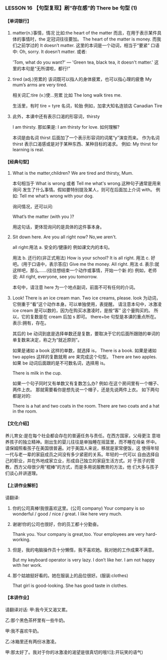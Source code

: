 ### LESSON 16 【句型复现】刷“存在感”的 There be 句型 (1)

#### 【单词银行】

1. matter(n.)事情，情况
   比如:the heart of the matter 而且，在用于表示某件具体的事情时，the 定冠词往往要加。 The heart of the matter is money.
   而我们之前学过的
   It doesn’t matter.
   这里的本词是一个动词，相当于“要紧”
   口语中:
   Oh, sorry. It doesn’t matter.
   或者:

   'Tom, what do you want?' — 'Green tea, black tea, it doesn't matter.' 这里的本句是“无所谓啦，都行!”

2. tired (adj.)劳累的 该词既可以指人的身体疲累，也可以指心理的疲惫 My mum’s arms are very tired.

   相关词汇:tire (v.)使...劳累 比如 The long walk tires me.

   生活里，有时 tire = tyre 名词，轮胎
   例如，加拿大知名连锁店 Canadian Tire

3. 此外，本课中还有表示口渴的形容词，thirsty 

   I am thirsty.
   那如果是:
   I am thirsty for love. 如何理解?

   本词是由名词 thirst 后面加了一个表示形容词的词尾“y”演变而来。 作为名词 thirst 表示口渴感或是对于某种东西、某种目标的渴求。 例如:
   My thirst for learning is real.

#### 【经典句型】

1. What is the matter,children? We are tired and thirsty, Mum.

   本句相当于 What is wrong 或者 Tell me what's wrong.这种句子通常是用来询问 发生了什么事情。假如要特别提及某人，则可在后面加上介词 with。
   例如:
   Tell me what’s wrong with your dog.

   询问情况，还可以问:

   What’s the matter (with you )?

   用这句话，更体现询问的是具体的这件事本身。

2. Sit down here. Are you all right now? No,we aren't. 

   all right:用法 a. 安全的/健康的
   例如课文内的本句。

   用法 b. 还行的(非正式用法)
   How is your school? It is all right.
   用法 c. 好吧。(用于口语中，表示答应)
   Give me the money. All right.
   用法 d. 表示:就这样吧，那么......(往往想结束一个动作或事情，开始一个新 的)
   例如，老师说:
   All right, everyone, see you tomorrow.

   本句中，请注意 here 为一个地点副词，前面不可有任何的介词。

3. Look! There is an ice cream man. Two ice creams, please.
   look 为动词，它侧重于“看”这个动作本身。可以单独使用，表提醒。 请注意本句中，冰激凌 ice cream 是可以数的，因为在购买冰激凌时，是按“客” 这个量购买的。
   所以，它的复数是在 cream 后加 s 即可。
   there+be 句型是本课的重点所在。表示:拥有，存在。

   其后的 be 动词到底是选择单数还是复数，要取决于它的后面所跟随的单词的 单复数来决定，称之为“就近原则”。

   如果是诸如 a book 这样的单数，就选择 is，
   There is a book.
   如果是诸如 two apples 这样的复数就用 are 来完成这个句型。
   There are two apples.
   如果 be 动词后面跟的是不可数名词，选择用 is。

   There is milk in the cup.

   如果一个句子同时又有单数又有复数怎么办? 例如:在这个房间里有一个帽子、两件上衣。 那就需要看你是想先说一个帽子，还是先说两件上衣。 如下两句都是对的:

   There is a hat and two coats in the room. There are two coats and a hat in the room.

#### 【文化介绍】

养儿育女:是在每个社会都会存在的普遍任务与责任。在西方国家，父母更注 意培养孩子的独立精神。刚出生的婴儿往往是单独睡在摇篮里，而不睡在母亲 怀中。请保姆照看孩子在美国很普遍。对于美国人来说，移居是家常便饭，这 使得年轻一代与老一辈的家庭成员之间没有多少紧密的关系。年轻的一代可以 自由选择自己的职业，并在外地成家立业，形成自己独立的家庭生活方式。对 于孩子的管教，西方父母很少用“棍棒”的方式，而是多用说服教育的方法，他 们大多与孩子们谈心并讲道理。

#### 【上讲作业解析】

请翻译:

1. 你的公司真棒!我很喜欢这里。(公司 company)
    Your company is so wonderful / good / nice / great.
    I like here very much.

2. 谢谢!你的公司也很好，你的员工都十分勤奋。 

   Thank you. Your company is great,too.
    Your employees are very hard-working.

3. 但是，我的电脑操作员十分懒惰，我不喜欢她。我对她的工作成果不满意。

   But my keyboard operator is very lazy. I don’t like her. I am not happy with her work.

4. 那个姑娘挺好看的。她在服装上的品位很好。(服装:clothes)

   That girl is good-looking. She has good taste in clothes.

#### 【本讲作业】

请翻译对话: 甲:我今天又渴又累。

乙:那个黑色茶杯里有一些牛奶。

甲:我不喜欢牛奶。

乙:冰箱里还有两份冰激凌。

甲:那太好了。我对于你的冰激凌的渴望是很真切的哦!(注:开玩笑的语气)